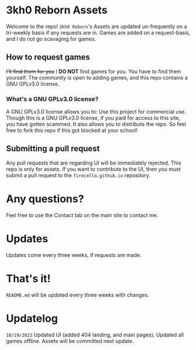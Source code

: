 # 3kh0 Reborn Assets
Welcome to the repo! 
`3kh0 Reborn`'s Assets are updated un-frequently on a tri-weekly basis if any requests are in.
Games are added on a request-basis, and I do not go scavaging for games. 
## How to request games
~~I'll find them for you~~
I **DO NOT** find games for you.
You have to find them yourself. 
The community is open to adding games, and this repo contains a GNU GPLv3.0 license.
### What's a GNU GPLv3.0 license?
A GNU GPLv3.0 license allows you to: Use this project for commercial use.
Though this is a GNU GPLv3.0 license, if you paid for access to this site, you have gotten scammed.
It also allows you to distribute the repo. So feel free to fork this repo if this got blocked at your school!
## Submitting a pull request
Any pull requests that are regarding UI will be immediately rejected. 
This repo is only for assets. If you want to contribute to the UI, then you must submit a pull request to the
`firecello.github.io` repository.
# Any questions? 
Feel free to use the Contact tab on the main site to contact me.
# Updates
Updates come every three weeks, if requests are made.
# That's it!
`README.md` will be updated every three weeks with changes.
# Updatelog
`10/29/2023` Updated UI (added 404 landing, and main pages). Updated all games offline. Assets will be committed next update.
